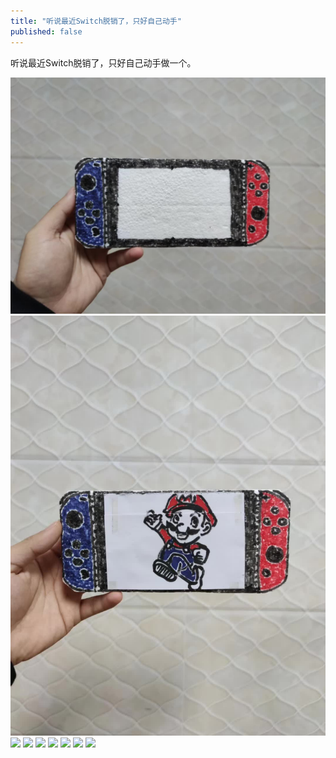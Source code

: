 ```yaml
---
title: "听说最近Switch脱销了，只好自己动手"
published: false
---
```

听说最近Switch脱销了，只好自己动手做一个。

![](./1.jpg)
![](./2.jpg)
![](./3.jpg)
![](./4.jpg)
![](./5.jpg)
![](./6.jpg)
![](./7.jpg)
![](./8.jpg)
![](./9.jpg)
